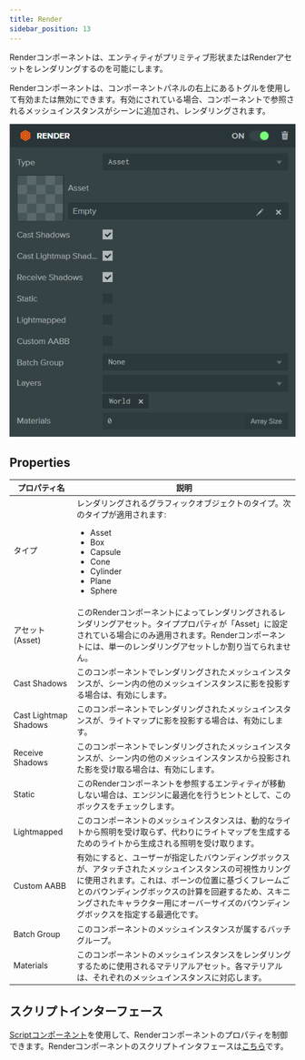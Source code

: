 ```yaml
---
title: Render
sidebar_position: 13
---
```


Renderコンポーネントは、エンティティがプリミティブ形状またはRenderアセットをレンダリングするのを可能にします。

Renderコンポーネントは、コンポーネントパネルの右上にあるトグルを使用して有効または無効にできます。有効にされている場合、コンポーネントで参照されるメッシュインスタンスがシーンに追加され、レンダリングされます。

![Render component][1]

## Properties

| プロパティ名              | 説明 |
|-----------------------|-------------|
| タイプ                  | レンダリングされるグラフィックオブジェクトのタイプ。次のタイプが適用されます:<ul><li>Asset</li><li>Box</li><li>Capsule</li><li>Cone</li><li>Cylinder</li><li>Plane</li><li>Sphere</li></ul> |
| アセット (Asset)                 | このRenderコンポーネントによってレンダリングされるレンダリングアセット。タイププロパティが「Asset」に設定されている場合にのみ適用されます。Renderコンポーネントには、単一のレンダリングアセットしか割り当てられません。 |
| Cast Shadows          | このコンポーネントでレンダリングされたメッシュインスタンスが、シーン内の他のメッシュインスタンスに影を投影する場合は、有効にします。 |
| Cast Lightmap Shadows | このコンポーネントでレンダリングされたメッシュインスタンスが、ライトマップに影を投影する場合は、有効にします。 |
| Receive Shadows       | このコンポーネントでレンダリングされたメッシュインスタンスが、シーン内の他のメッシュインスタンスから投影された影を受け取る場合は、有効にします。 |
| Static                | このRenderコンポーネントを参照するエンティティが移動しない場合は、エンジンに最適化を行うヒントとして、このボックスをチェックします。 |
| Lightmapped           | このコンポーネントのメッシュインスタンスは、動的なライトから照明を受け取らず、代わりにライトマップを生成するためのライトから生成される照明を受け取ります。 |
| Custom AABB           | 有効にすると、ユーザーが指定したバウンディングボックスが、アタッチされたメッシュインスタンスの可視性カリングに使用されます。これは、ボーンの位置に基づくフレームごとのバウンディングボックスの計算を回避するため、スキニングされたキャラクター用にオーバーサイズのバウンディングボックスを指定する最適化です。 |
| Batch Group           | このコンポーネントのメッシュインスタンスが属するバッチグループ。 |
| Materials             | このコンポーネントのメッシュインスタンスをレンダリングするために使用されるマテリアルアセット。各マテリアルは、それぞれのメッシュインスタンスに対応します。 |

## スクリプトインターフェース

[Scriptコンポーネント][2]を使用して、Renderコンポーネントのプロパティを制御できます。Renderコンポーネントのスクリプトインタフェースは[こちら][3]です。

[1]: /images/user-manual/scenes/components/component-render.png
[2]: /user-manual/scenes/components/script
[3]: /api/pc.RenderComponent.html
